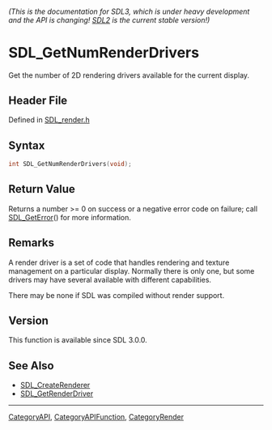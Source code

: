 ###### (This is the documentation for SDL3, which is under heavy development and the API is changing! [SDL2](https://wiki.libsdl.org/SDL2/) is the current stable version!)
# SDL_GetNumRenderDrivers

Get the number of 2D rendering drivers available for the current display.

## Header File

Defined in [SDL_render.h](https://github.com/libsdl-org/SDL/blob/main/include/SDL3/SDL_render.h)

## Syntax

```c
int SDL_GetNumRenderDrivers(void);

```

## Return Value

Returns a number >= 0 on success or a negative error code on failure; call
[SDL_GetError](SDL_GetError)() for more information.

## Remarks

A render driver is a set of code that handles rendering and texture
management on a particular display. Normally there is only one, but some
drivers may have several available with different capabilities.

There may be none if SDL was compiled without render support.

## Version

This function is available since SDL 3.0.0.

## See Also

* [SDL_CreateRenderer](SDL_CreateRenderer)
* [SDL_GetRenderDriver](SDL_GetRenderDriver)

----
[CategoryAPI](CategoryAPI), [CategoryAPIFunction](CategoryAPIFunction), [CategoryRender](CategoryRender)


